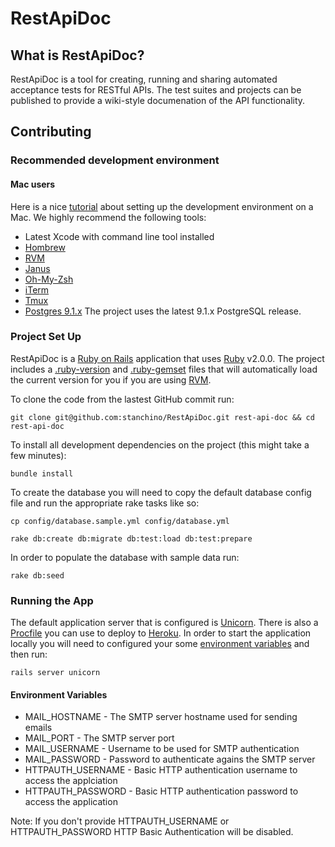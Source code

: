 # RestApiDoc 

## What is RestApiDoc?
RestApiDoc is a tool for creating, running and sharing automated acceptance tests for RESTful APIs. The test suites and projects can be published to provide a wiki-style documenation of the API functionality.

## Contributing

### Recommended development environment

#### Mac users

Here is a nice [tutorial](http://thedrearlight.com/blog/tmux-vim.html) about setting up the development environment on a Mac. We highly recommend the following tools:

* Latest Xcode with command line tool installed
* [Hombrew](http://mxcl.github.com/homebrew/)
* [RVM](https://rvm.io/)
* [Janus](https://github.com/carlhuda/janus)
* [Oh-My-Zsh](https://github.com/robbyrussell/oh-my-zsh)
* [iTerm](http://www.iterm2.com/#/section/home)
* [Tmux](http://tmux.sourceforge.net/)
* [Postgres 9.1.x](http://www.enterprisedb.com/products-services-training/pgdownload#osx) The project uses the latest 9.1.x PostgreSQL release.

### Project Set Up

RestApiDoc is a [Ruby on Rails](http://rubyonrails.org/) application that uses [Ruby](https://www.ruby-lang.org/en/) v2.0.0.
The project includes a [.ruby-version](.ruby-version) and [.ruby-gemset](.ruby-gemset) files that will automatically load the current version for you if you are using [RVM](https://rvm.io/).

To clone the code from the lastest GitHub commit run:
```
git clone git@github.com:stanchino/RestApiDoc.git rest-api-doc && cd rest-api-doc
```

To install all development dependencies on the project (this might take a few minutes):
```
bundle install
```

To create the database you will need to copy the default database config file and run the appropriate rake tasks like so:
```
cp config/database.sample.yml config/database.yml

rake db:create db:migrate db:test:load db:test:prepare
```

In order to populate the database with sample data run:
```
rake db:seed
```

### Running the App

The default application server that is configured is [Unicorn](http://unicorn.bogomips.org/). There is also a [Procfile](https://devcenter.heroku.com/articles/procfile) you can use to deploy to [Heroku](https://www.heroku.com/). In order to start the application locally you will need to configured your some [environment variables](#environment_variables) and then run:
```
rails server unicorn
```

#### Environment Variables
 * MAIL_HOSTNAME - The SMTP server hostname used for sending emails
 * MAIL_PORT - The SMTP server port
 * MAIL_USERNAME - Username to be used for SMTP authentication
 * MAIL_PASSWORD - Password to authenticate agains the SMTP server
 * HTTPAUTH_USERNAME - Basic HTTP authentication username to access the applciation
 * HTTPAUTH_PASSWORD - Basic HTTP authentication password to access the application

Note: If you don't provide HTTPAUTH_USERNAME or HTTPAUTH_PASSWORD HTTP
Basic Authentication will be disabled.
